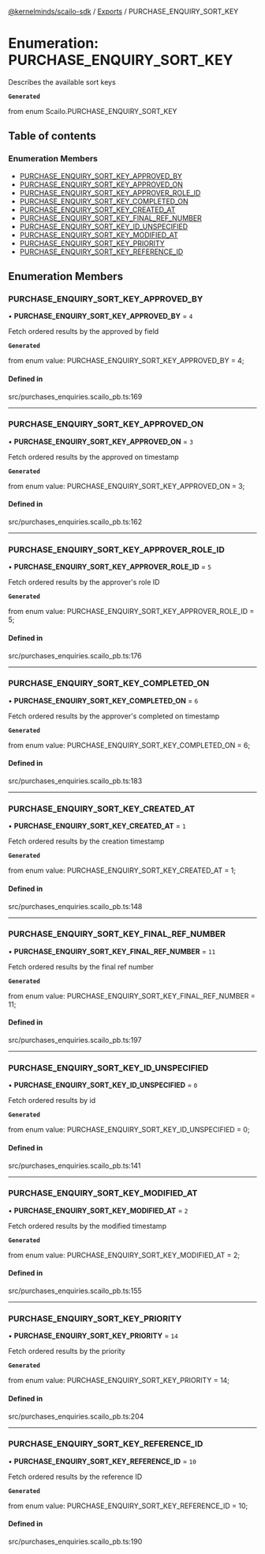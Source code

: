 [@kernelminds/scailo-sdk](../README.md) / [Exports](../modules.md) / PURCHASE\_ENQUIRY\_SORT\_KEY

# Enumeration: PURCHASE\_ENQUIRY\_SORT\_KEY

Describes the available sort keys

**`Generated`**

from enum Scailo.PURCHASE_ENQUIRY_SORT_KEY

## Table of contents

### Enumeration Members

- [PURCHASE\_ENQUIRY\_SORT\_KEY\_APPROVED\_BY](PURCHASE_ENQUIRY_SORT_KEY.md#purchase_enquiry_sort_key_approved_by)
- [PURCHASE\_ENQUIRY\_SORT\_KEY\_APPROVED\_ON](PURCHASE_ENQUIRY_SORT_KEY.md#purchase_enquiry_sort_key_approved_on)
- [PURCHASE\_ENQUIRY\_SORT\_KEY\_APPROVER\_ROLE\_ID](PURCHASE_ENQUIRY_SORT_KEY.md#purchase_enquiry_sort_key_approver_role_id)
- [PURCHASE\_ENQUIRY\_SORT\_KEY\_COMPLETED\_ON](PURCHASE_ENQUIRY_SORT_KEY.md#purchase_enquiry_sort_key_completed_on)
- [PURCHASE\_ENQUIRY\_SORT\_KEY\_CREATED\_AT](PURCHASE_ENQUIRY_SORT_KEY.md#purchase_enquiry_sort_key_created_at)
- [PURCHASE\_ENQUIRY\_SORT\_KEY\_FINAL\_REF\_NUMBER](PURCHASE_ENQUIRY_SORT_KEY.md#purchase_enquiry_sort_key_final_ref_number)
- [PURCHASE\_ENQUIRY\_SORT\_KEY\_ID\_UNSPECIFIED](PURCHASE_ENQUIRY_SORT_KEY.md#purchase_enquiry_sort_key_id_unspecified)
- [PURCHASE\_ENQUIRY\_SORT\_KEY\_MODIFIED\_AT](PURCHASE_ENQUIRY_SORT_KEY.md#purchase_enquiry_sort_key_modified_at)
- [PURCHASE\_ENQUIRY\_SORT\_KEY\_PRIORITY](PURCHASE_ENQUIRY_SORT_KEY.md#purchase_enquiry_sort_key_priority)
- [PURCHASE\_ENQUIRY\_SORT\_KEY\_REFERENCE\_ID](PURCHASE_ENQUIRY_SORT_KEY.md#purchase_enquiry_sort_key_reference_id)

## Enumeration Members

### PURCHASE\_ENQUIRY\_SORT\_KEY\_APPROVED\_BY

• **PURCHASE\_ENQUIRY\_SORT\_KEY\_APPROVED\_BY** = ``4``

Fetch ordered results by the approved by field

**`Generated`**

from enum value: PURCHASE_ENQUIRY_SORT_KEY_APPROVED_BY = 4;

#### Defined in

src/purchases_enquiries.scailo_pb.ts:169

___

### PURCHASE\_ENQUIRY\_SORT\_KEY\_APPROVED\_ON

• **PURCHASE\_ENQUIRY\_SORT\_KEY\_APPROVED\_ON** = ``3``

Fetch ordered results by the approved on timestamp

**`Generated`**

from enum value: PURCHASE_ENQUIRY_SORT_KEY_APPROVED_ON = 3;

#### Defined in

src/purchases_enquiries.scailo_pb.ts:162

___

### PURCHASE\_ENQUIRY\_SORT\_KEY\_APPROVER\_ROLE\_ID

• **PURCHASE\_ENQUIRY\_SORT\_KEY\_APPROVER\_ROLE\_ID** = ``5``

Fetch ordered results by the approver's role ID

**`Generated`**

from enum value: PURCHASE_ENQUIRY_SORT_KEY_APPROVER_ROLE_ID = 5;

#### Defined in

src/purchases_enquiries.scailo_pb.ts:176

___

### PURCHASE\_ENQUIRY\_SORT\_KEY\_COMPLETED\_ON

• **PURCHASE\_ENQUIRY\_SORT\_KEY\_COMPLETED\_ON** = ``6``

Fetch ordered results by the approver's completed on timestamp

**`Generated`**

from enum value: PURCHASE_ENQUIRY_SORT_KEY_COMPLETED_ON = 6;

#### Defined in

src/purchases_enquiries.scailo_pb.ts:183

___

### PURCHASE\_ENQUIRY\_SORT\_KEY\_CREATED\_AT

• **PURCHASE\_ENQUIRY\_SORT\_KEY\_CREATED\_AT** = ``1``

Fetch ordered results by the creation timestamp

**`Generated`**

from enum value: PURCHASE_ENQUIRY_SORT_KEY_CREATED_AT = 1;

#### Defined in

src/purchases_enquiries.scailo_pb.ts:148

___

### PURCHASE\_ENQUIRY\_SORT\_KEY\_FINAL\_REF\_NUMBER

• **PURCHASE\_ENQUIRY\_SORT\_KEY\_FINAL\_REF\_NUMBER** = ``11``

Fetch ordered results by the final ref number

**`Generated`**

from enum value: PURCHASE_ENQUIRY_SORT_KEY_FINAL_REF_NUMBER = 11;

#### Defined in

src/purchases_enquiries.scailo_pb.ts:197

___

### PURCHASE\_ENQUIRY\_SORT\_KEY\_ID\_UNSPECIFIED

• **PURCHASE\_ENQUIRY\_SORT\_KEY\_ID\_UNSPECIFIED** = ``0``

Fetch ordered results by id

**`Generated`**

from enum value: PURCHASE_ENQUIRY_SORT_KEY_ID_UNSPECIFIED = 0;

#### Defined in

src/purchases_enquiries.scailo_pb.ts:141

___

### PURCHASE\_ENQUIRY\_SORT\_KEY\_MODIFIED\_AT

• **PURCHASE\_ENQUIRY\_SORT\_KEY\_MODIFIED\_AT** = ``2``

Fetch ordered results by the modified timestamp

**`Generated`**

from enum value: PURCHASE_ENQUIRY_SORT_KEY_MODIFIED_AT = 2;

#### Defined in

src/purchases_enquiries.scailo_pb.ts:155

___

### PURCHASE\_ENQUIRY\_SORT\_KEY\_PRIORITY

• **PURCHASE\_ENQUIRY\_SORT\_KEY\_PRIORITY** = ``14``

Fetch ordered results by the priority

**`Generated`**

from enum value: PURCHASE_ENQUIRY_SORT_KEY_PRIORITY = 14;

#### Defined in

src/purchases_enquiries.scailo_pb.ts:204

___

### PURCHASE\_ENQUIRY\_SORT\_KEY\_REFERENCE\_ID

• **PURCHASE\_ENQUIRY\_SORT\_KEY\_REFERENCE\_ID** = ``10``

Fetch ordered results by the reference ID

**`Generated`**

from enum value: PURCHASE_ENQUIRY_SORT_KEY_REFERENCE_ID = 10;

#### Defined in

src/purchases_enquiries.scailo_pb.ts:190
